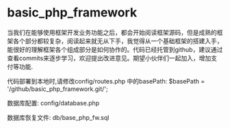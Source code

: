 # basic_php_framework

当我们在能够使用框架开发业务功能之后，都会开始阅读框架源码，但是成熟的框架各个部分都较复杂，阅读起来就无从下手，我觉得从一个基础框架的搭建入手，能很好的理解框架各个组成部分是如何协作的。代码已经托管到github，建议通过查看commits来逐步学习，欢迎提出改进意见。期望小伙伴们一起加入，增加支付等功能.

代码部署到本地时,请修改config/routes.php 中的basePath:
$basePath = '/github/basic_php_framework.git/';

数据库配置: config/database.php

数据库恢复文件: db/base_php_fw.sql